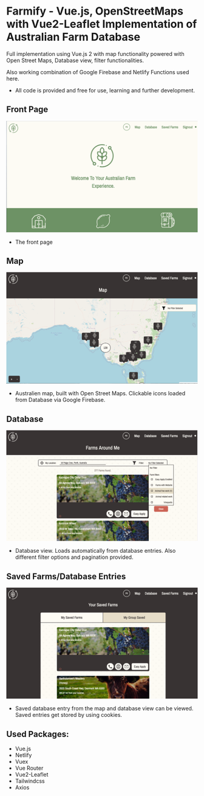 # Farmify - Vue.js, OpenStreetMaps with Vue2-Leaflet Implementation of Australian Farm Database

Full implementation using Vue.js 2 with map functionality powered with Open Street Maps, Database view, filter functionalities.

Also working combination of Google Firebase and Netlify Functions used here.

- All code is provided and free for use, learning and further development.

## Front Page
![Front Page](repositoryAssets/front.png)
- The front page


## Map
![Map](repositoryAssets/map.png)
- Australien map, built with Open Street Maps. Clickable icons loaded from Database via Google Firebase.


## Database
![Database](repositoryAssets/database.png)
- Database view. Loads automatically from database entries. Also different filter options and pagination provided.


## Saved Farms/Database Entries
![Saved Entries](repositoryAssets/saved.png)
- Saved database entry from the map and database view can be viewed. Saved entries get stored by using cookies.

## Used Packages:

- Vue.js
- Netlify
- Vuex
- Vue Router
- Vue2-Leaflet
- Tailwindcss
- Axios